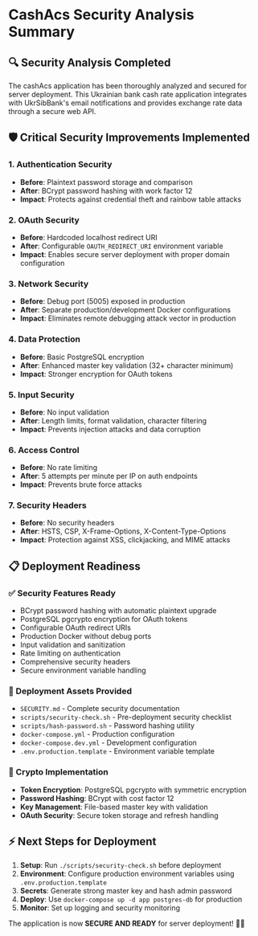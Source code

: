 # CashAcs Security Analysis Summary

## 🔍 Security Analysis Completed

The cashAcs application has been thoroughly analyzed and secured for server deployment. This Ukrainian bank cash rate application integrates with UkrSibBank's email notifications and provides exchange rate data through a secure web API.

## 🛡️ Critical Security Improvements Implemented

### 1. **Authentication Security**
- **Before**: Plaintext password storage and comparison
- **After**: BCrypt password hashing with work factor 12
- **Impact**: Protects against credential theft and rainbow table attacks

### 2. **OAuth Security** 
- **Before**: Hardcoded localhost redirect URI
- **After**: Configurable `OAUTH_REDIRECT_URI` environment variable
- **Impact**: Enables secure server deployment with proper domain configuration

### 3. **Network Security**
- **Before**: Debug port (5005) exposed in production
- **After**: Separate production/development Docker configurations
- **Impact**: Eliminates remote debugging attack vector in production

### 4. **Data Protection**
- **Before**: Basic PostgreSQL encryption
- **After**: Enhanced master key validation (32+ character minimum)
- **Impact**: Stronger encryption for OAuth tokens

### 5. **Input Security**
- **Before**: No input validation
- **After**: Length limits, format validation, character filtering
- **Impact**: Prevents injection attacks and data corruption

### 6. **Access Control**
- **Before**: No rate limiting
- **After**: 5 attempts per minute per IP on auth endpoints
- **Impact**: Prevents brute force attacks

### 7. **Security Headers**
- **Before**: No security headers
- **After**: HSTS, CSP, X-Frame-Options, X-Content-Type-Options
- **Impact**: Protection against XSS, clickjacking, and MIME attacks

## 📋 Deployment Readiness

### ✅ Security Features Ready
- BCrypt password hashing with automatic plaintext upgrade
- PostgreSQL pgcrypto encryption for OAuth tokens
- Configurable OAuth redirect URIs
- Production Docker without debug ports
- Input validation and sanitization
- Rate limiting on authentication
- Comprehensive security headers
- Secure environment variable handling

### 🚀 Deployment Assets Provided
- `SECURITY.md` - Complete security documentation
- `scripts/security-check.sh` - Pre-deployment security checklist
- `scripts/hash-password.sh` - Password hashing utility
- `docker-compose.yml` - Production configuration
- `docker-compose.dev.yml` - Development configuration  
- `.env.production.template` - Environment variable template

### 🔐 Crypto Implementation
- **Token Encryption**: PostgreSQL pgcrypto with symmetric encryption
- **Password Hashing**: BCrypt with cost factor 12
- **Key Management**: File-based master key with validation
- **OAuth Security**: Secure token storage and refresh handling

## ⚡ Next Steps for Deployment

1. **Setup**: Run `./scripts/security-check.sh` before deployment
2. **Environment**: Configure production environment variables using `.env.production.template`
3. **Secrets**: Generate strong master key and hash admin password
4. **Deploy**: Use `docker-compose up -d app postgres-db` for production
5. **Monitor**: Set up logging and security monitoring

The application is now **SECURE AND READY** for server deployment! 🎯✅